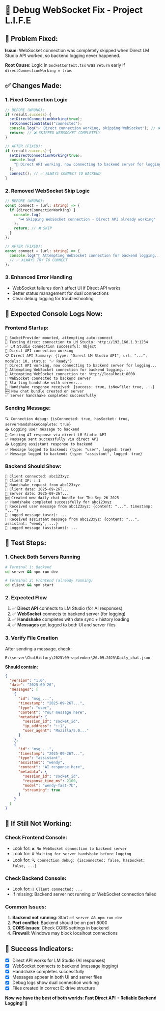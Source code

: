 # 🔧 Debug WebSocket Fix - Project L.I.F.E

## 🎯 **Problem Fixed:**

**Issue**: WebSocket connection was completely skipped when Direct LM Studio API worked, so backend logging never happened.

**Root Cause**: Logic in `SocketContext.tsx` was `return` early if `directConnectionWorking = true`.

## ✅ **Changes Made:**

### **1. Fixed Connection Logic**

```typescript
// BEFORE (WRONG):
if (result.success) {
  setDirectConnectionWorking(true);
  setConnectionStatus("connected");
  console.log("✅ Direct connection working, skipping WebSocket"); // ❌ WRONG!
  return; // ❌ SKIPPED WEBSOCKET COMPLETELY
}

// AFTER (FIXED):
if (result.success) {
  setDirectConnectionWorking(true);
  console.log(
    "🔄 Direct API working, now connecting to backend server for logging..."
  );
  connect(); // ✅ ALWAYS CONNECT TO BACKEND
}
```

### **2. Removed WebSocket Skip Logic**

```typescript
// BEFORE (WRONG):
const connect = (url: string) => {
  if (directConnectionWorking) {
    console.log(
      "⏭️ Skipping WebSocket connection - Direct API already working"
    );
    return; // ❌ SKIP
  }
};

// AFTER (FIXED):
const connect = (url: string) => {
  console.log("🔌 Attempting WebSocket connection for backend logging...");
  // ✅ ALWAYS TRY TO CONNECT
};
```

### **3. Enhanced Error Handling**

- WebSocket failures don't affect UI if Direct API works
- Better status management for dual connections
- Clear debug logging for troubleshooting

## 🧪 **Expected Console Logs Now:**

### **Frontend Startup:**

```
🚀 SocketProvider mounted, attempting auto-connect
🧪 Testing direct connection to LM Studio: http://192.168.1.3:1234
✅ LM Studio connection successful: Object
🎉 Direct API connection working
📋 Direct API Summary: {type: "Direct LM Studio API", url: "...", models: 10, status: "✅ Ready"}
🔄 Direct API working, now connecting to backend server for logging...
🔌 Attempting WebSocket connection for backend logging...
🔗 Attempting WebSocket connection to: http://localhost:8000
🎉 WebSocket connected to backend server
🤝 Starting handshake with server...
🤝 Handshake response received: {success: true, isNewFile: true, ...}
🆕 New chat bundle created on server
✅ Server handshake completed successfully
```

### **Sending Message:**

```
🔍 Connection debug: {isConnected: true, hasSocket: true, serverHandshakeComplete: true}
📤 Logging user message to backend
📡 Getting AI response via direct LM Studio API
✅ Message sent successfully via direct API
📤 Logging assistant response to backend
✅ Message logged to backend: {type: "user", logged: true}
✅ Message logged to backend: {type: "assistant", logged: true}
```

### **Backend Should Show:**

```
🔌 Client connected: abc123xyz
📍 Client IP: ::1
🤝 Handshake request from abc123xyz
📅 Client date: 2025-09-26T...
📅 Server date: 2025-09-26T...
🆕 Created new daily chat bundle for Thu Sep 26 2025
✅ Handshake completed successfully for abc123xyz
📨 Received user message from abc123xyz: {content: "...", timestamp: "..."}
💬 Logged message (user): ...
🤖 Received assistant message from abc123xyz: {content: "...", assistant: "wendy", ...}
💬 Logged message (assistant): ...
```

## 🎯 **Test Steps:**

### **1. Check Both Servers Running**

```bash
# Terminal 1: Backend
cd server && npm run dev

# Terminal 2: Frontend (already running)
cd client && npm start
```

### **2. Expected Flow**

1. ✅ **Direct API** connects to LM Studio (for AI responses)
2. ✅ **WebSocket** connects to backend server (for logging)
3. ✅ **Handshake** completes with date sync + history loading
4. ✅ **Messages** get logged to both UI and server files

### **3. Verify File Creation**

After sending a message, check:

```
E:\server\ChatHistory\2025\09-september\26.09.2025\Daily_chat.json
```

**Should contain:**

```json
{
  "version": "1.0",
  "date": "2025-09-26",
  "messages": [
    {
      "id": "msg_...",
      "timestamp": "2025-09-26T...",
      "type": "user",
      "content": "Your message here",
      "metadata": {
        "session_id": "socket_id",
        "ip_address": "::1",
        "user_agent": "Mozilla/5.0..."
      }
    },
    {
      "id": "msg_...",
      "timestamp": "2025-09-26T...",
      "type": "assistant",
      "assistant": "wendy",
      "content": "AI response here",
      "metadata": {
        "session_id": "socket_id",
        "response_time_ms": 2100,
        "model": "wendy-fast-7b",
        "streaming": true
      }
    }
  ]
}
```

## 🚨 **If Still Not Working:**

### **Check Frontend Console:**

- Look for: `❌ No WebSocket connection to backend server`
- Look for: `⏳ Waiting for server handshake before logging`
- Look for: `🔍 Connection debug: {isConnected: false, hasSocket: false, ...}`

### **Check Backend Console:**

- Look for: `🔌 Client connected: ...`
- If missing: Backend server not running or WebSocket connection failed

### **Common Issues:**

1. **Backend not running**: Start `cd server && npm run dev`
2. **Port conflict**: Backend should be on port 8000
3. **CORS issues**: Check CORS settings in backend
4. **Firewall**: Windows may block localhost connections

## 🎉 **Success Indicators:**

- [x] Direct API works for LM Studio (AI responses)
- [x] WebSocket connects to backend (message logging)
- [x] Handshake completes successfully
- [x] Messages appear in both UI and server files
- [x] Debug logs show dual connection working
- [x] Files created in correct E: drive structure

**Now we have the best of both worlds: Fast Direct API + Reliable Backend Logging!** 🚀

